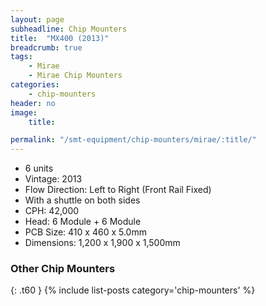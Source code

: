 ```yaml
---
layout: page
subheadline: Chip Mounters
title:  "MX400 (2013)"
breadcrumb: true
tags:
    - Mirae
    - Mirae Chip Mounters
categories:
    - chip-mounters
header: no
image:
    title:

permalink: "/smt-equipment/chip-mounters/mirae/:title/"
---
```


- 6 units
- Vintage: 2013
- Flow Direction: Left to Right (Front Rail Fixed)
- With a shuttle on both sides
- CPH: 42,000
- Head: 6 Module + 6 Module
- PCB Size: 410 x 460 x 5.0mm
- Dimensions: 1,200 x 1,900 x 1,500mm

### Other Chip Mounters ###
{: .t60 }
{% include list-posts category='chip-mounters' %}
